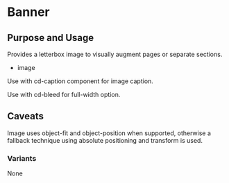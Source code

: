 # Banner

## Purpose and Usage
Provides a letterbox image to visually augment pages or separate sections.

- image

Use with cd-caption component for image caption.

Use with cd-bleed for full-width option.

## Caveats
Image uses object-fit and object-position when supported, otherwise a fallback technique using absolute positioning and transform is used.

### Variants
None
